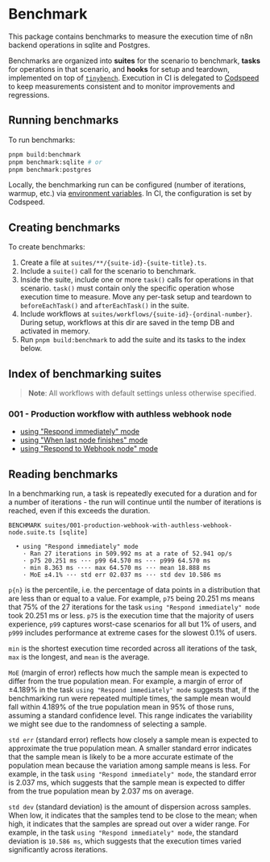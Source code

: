 # Benchmark

This package contains benchmarks to measure the execution time of n8n backend operations in sqlite and Postgres.

Benchmarks are organized into **suites** for the scenario to benchmark, **tasks** for operations in that scenario, and **hooks** for setup and teardown, implemented on top of [`tinybench`](https://github.com/tinylibs/tinybench). Execution in CI is delegated to [Codspeed](https://codspeed.io/) to keep measurements consistent and to monitor improvements and regressions.

## Running benchmarks

To run benchmarks:

```sh
pnpm build:benchmark
pnpm benchmark:sqlite # or
pnpm benchmark:postgres
```

Locally, the benchmarking run can be configured (number of iterations, warmup, etc.) via [environment variables](https://docs.n8n.io/hosting/configuration/environment-variables/benchmarking). In CI, the configuration is set by Codspeed.

## Creating benchmarks

To create benchmarks:

1. Create a file at `suites/**/{suite-id}-{suite-title}.ts`.
2. Include a `suite()` call for the scenario to benchmark.
3. Inside the suite, include one or more `task()` calls for operations in that scenario. `task()` must contain only the specific operation whose execution time to measure. Move any per-task setup and teardown to `beforeEachTask()` and `afterEachTask()` in the suite.
4. Include workflows at `suites/workflows/{suite-id}-{ordinal-number}`. During setup, workflows at this dir are saved in the temp DB and activated in memory.
5. Run `pnpm build:benchmark` to add the suite and its tasks to the index below.

## Index of benchmarking suites

> **Note**: All workflows with default settings unless otherwise specified.

<!-- BENCHMARK_SUITES_LIST -->

### 001 - Production workflow with authless webhook node

- [using "Respond immediately" mode](./suites/workflows/001-1.json)
- [using "When last node finishes" mode](./suites/workflows/001-2.json)
- [using "Respond to Webhook node" mode](./suites/workflows/001-3.json)

<!-- /BENCHMARK_SUITES_LIST -->

## Reading benchmarks

In a benchmarking run, a task is repeatedly executed for a duration and for a number of iterations - the run will continue until the number of iterations is reached, even if this exceeds the duration.

```
BENCHMARK suites/001-production-webhook-with-authless-webhook-node.suite.ts [sqlite]

  • using "Respond immediately" mode
    · Ran 27 iterations in 509.992 ms at a rate of 52.941 op/s
    · p75 20.251 ms ··· p99 64.570 ms ··· p999 64.570 ms
    · min 8.363 ms ···· max 64.570 ms ··· mean 18.888 ms
    · MoE ±4.1% ··· std err 02.037 ms ··· std dev 10.586 ms
```

`p{n}` is the percentile, i.e. the percentage of data points in a distribution that are less than or equal to a value. For example, `p75` being 20.251 ms means that 75% of the 27 iterations for the task `using "Respond immediately" mode` took 20.251 ms or less. `p75` is the execution time that the majority of users experience, `p99` captures worst-case scenarios for all but 1% of users, and `p999` includes performance at extreme cases for the slowest 0.1% of users.

`min` is the shortest execution time recorded across all iterations of the task, `max` is the longest, and `mean` is the average.

`MoE` (margin of error) reflects how much the sample mean is expected to differ from the true population mean. For example, a margin of error of ±4.189% in the task `using "Respond immediately" mode` suggests that, if the benchmarking run were repeated multiple times, the sample mean would fall within 4.189% of the true population mean in 95% of those runs, assuming a standard confidence level. This range indicates the variability we might see due to the randomness of selecting a sample.

`std err` (standard error) reflects how closely a sample mean is expected to approximate the true population mean. A smaller standard error indicates that the sample mean is likely to be a more accurate estimate of the population mean because the variation among sample means is less. For example, in the task `using "Respond immediately" mode`, the standard error is 2.037 ms, which suggests that the sample mean is expected to differ from the true population mean by 2.037 ms on average.

`std dev` (standard deviation) is the amount of dispersion across samples. When low, it indicates that the samples tend to be close to the mean; when high, it indicates that the samples are spread out over a wider range. For example, in the task `using "Respond immediately" mode`, the standard deviation is `10.586 ms`, which suggests that the execution times varied significantly across iterations.
